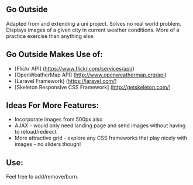 ## Go Outside

Adapted from and extending a uni project. Solves no real world problem. Displays images of a given city in current weather conditions. 
More of a practice exercise than anything else.

## Go Outside Makes Use of:

* [Flickr API] (https://www.flickr.com/services/api/) 
* [OpenWeatherMap API] (http://www.openweathermap.org/api)
* [Laravel Framework] (https://laravel.com/)
* [Skeleton Responsive CSS Framework] (http://getskeleton.com/)

## Ideas For More Features:

* Incorporate images from 500px also
* AJAX - would only need landing page and send images without having to reload/redirect
* More attractive grid - explore any CSS frameworks that play nicely with images - no sliders though!

## Use:

Feel free to add/remove/burn.
























